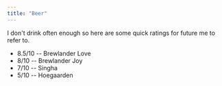 ```yaml
---
title: "Beer"
---
```


I don't drink often enough so here are some quick ratings for future me to
refer to.

- 8.5/10 -- Brewlander Love
- 8/10 -- Brewlander Joy
- 7/10 -- Singha
- 5/10 -- Hoegaarden

